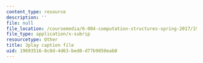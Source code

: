 ```yaml
---
content_type: resource
description: ''
file: null
file_location: /coursemedia/6-004-computation-structures-spring-2017/196935168c8d4d63bed0d77b9050eab0_xd35dftjRrc.srt
file_type: application/x-subrip
resourcetype: Other
title: 3play caption file
uid: 19693516-8c8d-4d63-bed0-d77b9050eab0
---
```

